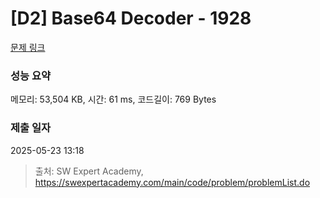 # [D2] Base64 Decoder - 1928 

[문제 링크](https://swexpertacademy.com/main/code/problem/problemDetail.do?contestProbId=AV5PR4DKAG0DFAUq) 

### 성능 요약

메모리: 53,504 KB, 시간: 61 ms, 코드길이: 769 Bytes

### 제출 일자

2025-05-23 13:18



> 출처: SW Expert Academy, https://swexpertacademy.com/main/code/problem/problemList.do